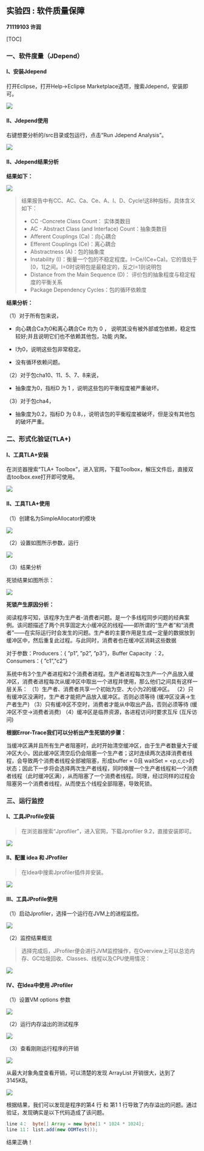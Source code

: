 ## 实验四 : 软件质量保障

**71119103 许润**

[TOC]

### 一、软件度量（JDepend）

#### Ⅰ、安装Jdepend

打开Eclipse，打开Help->Eclipse Marketplace选项，搜索Jdepend，安装即可。

![](image/Snipaste_2022-06-23_23-58-22.jpg)

#### Ⅱ、Jdepend使用

右键想要分析的/src目录或包运行，点击“Run Jdepend Analysis”。

![](image/Snipaste_2022-06-24_00-18-38.jpg)

#### Ⅱ、Jdepend结果分析

**结果如下：**

![](image/Snipaste_2022-06-24_02-07-31.jpg)

> 结果报告中有CC、AC、Ca、Ce、A、I、D、Cycle!这8种指标，具体含义如下：
>
> - CC -Concrete Class Count： 实体类数目
> - AC - Abstract Class (and Interface) Count：抽象类数目
> - Afferent Couplings (Ca)：向心耦合
> - Efferent Couplings (Ce)：离心耦合
> - Abstractness (A)：包的抽象度
> - Instability (I)：衡量一个包的不稳定程度。I=Ce/(Ce+Ca)。它的值处于[0，1]之间。I=0时说明包是最稳定的，反之I=1则说明包
> - Distance from the Main Sequence (D)： 评价包的抽象程度与稳定程度的平衡关系
> - Package Dependency Cycles：包的循环依赖度

**结果分析：**

（1）对于所有包来说，

- 向心耦合Ca为0和离心耦合Ce 均为 0 ， 说明其没有被外部或包依赖，稳定性较好;并且说明它们也不依赖其他包，功能 内聚。

- I为0，说明这些包非常稳定。
- 没有循环依赖问题。

（2）对于包cha10、11、5、7、8来说，

- 抽象度为0，指标D 为 1 ，说明这些包的平衡程度被严重破坏。

（3）对于包cha4，

- 抽象度为0.2，指标D 为 0.8，，说明该包的平衡程度被破坏，但是没有其他包的破坏严重。

### 二、形式化验证(TLA+)

#### Ⅰ、工具TLA+安装

在浏览器搜索“TLA+ Toolbox”，进入官网，下载Toolbox，解压文件后，直接双击toolbox.exe打开即可使用。

![](image/图片1.png)

#### Ⅱ、工具TLA+使用

（1）创建名为SimpleAllocator的模块

![](image/Snipaste_2022-06-24_00-42-28.jpg)

（2）设置如图所示参数，运行

![](image/Snipaste_2022-06-24_00-44-44.jpg)

（3）结果分析

死锁结果如图所示：

![](image/Snipaste_2022-06-24_00-47-38.jpg)

**死锁产生原因分析：**

阅读程序可知，该程序为生产者-消费者问题。是一个多线程同步问题的经典案例。该问题描述了两个共享固定大小缓冲区的线程——即所谓的“生产者”和“消费者”——在实际运行时会发生的问题。生产者的主要作用是生成一定量的数据放到缓冲区中，然后重复此过程。与此同时，消费者也在缓冲区消耗这些数据

对于参数：Producers：{ ”p1”, ”p2”,  ”p3”}，Buffer Capacity ：2，Consumers：{ ”c1”,"c2"}

系统中有3个生产者进程和2个消费者进程。生产者进程每次生产一个产品放入缓冲区，消费者进程每次从缓冲区中取出一个进程并使用，那么他们之间具有这样一层关系：
（1）生产者、消费者共享一个初始为空、大小为2的缓冲区。
（2）只有缓冲区没满时，生产者才能把产品放入缓冲区。否则必须等待 (缓冲区没满->生产者生产)
（3）只有缓冲区不空时，消费者才能从中取出产品，否则必须等待 (缓冲区不空->消费者消费)
（4）缓冲区是临界资源，各进程访问时要求互斥 (互斥访问)

**根据Error-Trace我们可以分析出产生死锁的步骤：**

当缓冲区满并且所有生产者阻塞时，此时开始清空缓冲区，由于生产者数量大于缓冲区大小，因此缓冲区清空后仍会阻塞一个生产者；这时连续两次选择消费者线程，会导致两个消费者线程全部被阻塞，形成buffer = 0且 waitSet = <p,c,c>的状态；因此下一步将会选择两次生产者线程，同时唤醒一个生产者线程和一个消费者线程（此时缓冲区满），从而阻塞了一个消费者线程。同理，经过同样的过程会阻塞另一个消费者线程，从而使五个线程全部阻塞，导致死锁。

### 三、运行监控

#### Ⅰ、工具JProfile安装

> 在浏览器搜索“Jprofiler”，进入官网，下载Jprofiler 9.2，直接安装即可。

![](image/Snipaste_2022-06-23_22-11-19.jpg)

#### Ⅱ、配置 idea 和 JProfiler

> 在Idea中搜索Jprofiler插件并安装。

![](image/Snipaste_2022-06-23_21-57-41.jpg)

#### Ⅲ、工具JProfile使用

（1）启动Jprofiler，选择一个运行在JVM上的进程监控。

![](image/Snipaste_2022-06-23_22-19-45.jpg)

（2）监控结果概览

> 选择完成后，JProfiler便会进行JVM监控操作，在Overview上可以总览内存、GC垃圾回收、Classes、线程以及CPU使用情况：

![](image/Snipaste_2022-06-23_22-52-59.jpg)

#### Ⅳ、在Idea中使用 JProfiler

（1）设置VM options 参数

![](image/Snipaste_2022-06-23_23-30-56.jpg)

（2）运行内存溢出的测试程序

![](image/Snipaste_2022-06-23_23-36-42.jpg)

（3）查看刚刚运行程序的开销

![](image/Snipaste_2022-06-23_23-39-00.jpg)

从最大对象角度查看开销，可以清楚的发现 ArrayList 开销很大，达到了3145KB。

![](image/Snipaste_2022-06-23_23-40-12.jpg)

根据结果，我们可以发现是程序的第4 行 和 第1 1 行导致了内存溢出的问题。通过验证，发现确实是以下代码造成了该问题。

```java
line 4：  byte[] Array = new byte[1 * 1024 * 1024];
line 11： list.add(new OOMTest());
```

结果正确！

